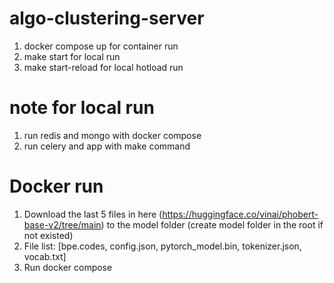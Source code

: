 # algo-clustering-server
1. docker compose up for container run
1. make start for local run
1. make start-reload for local hotload run

# note for local run
1. run redis and mongo with docker compose
1. run celery and app with make command

# Docker run
1. Download the last 5 files in here (https://huggingface.co/vinai/phobert-base-v2/tree/main) to the model folder (create model folder in the root if not existed)
1. File list: [bpe.codes, config.json, pytorch_model.bin, tokenizer.json, vocab.txt]
1. Run docker compose